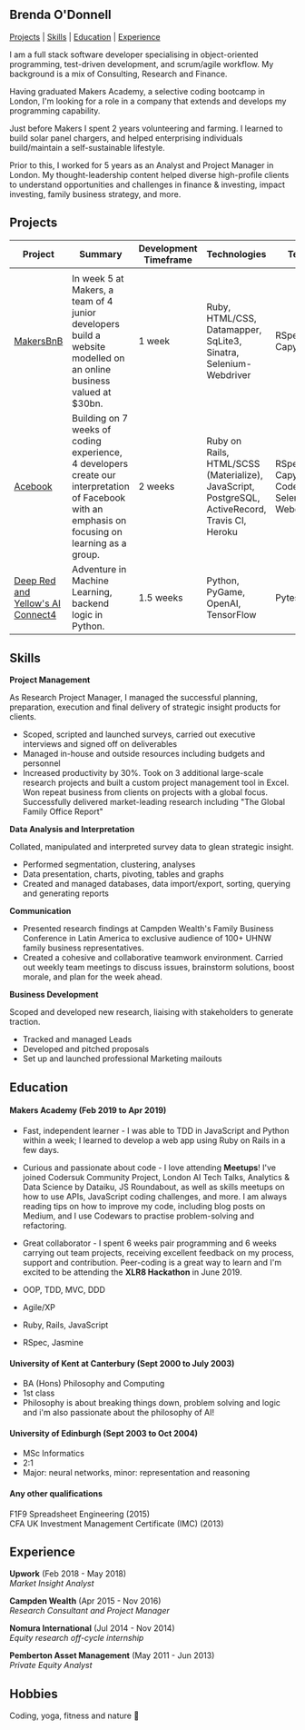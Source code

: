 ## Brenda O'Donnell

[Projects](#projects) | [Skills](#skills) | [Education](#education) | [Experience](#experience) 

I am a full stack software developer specialising in object-oriented programming, test-driven development, and scrum/agile workflow. My background is a mix of Consulting, Research and Finance.

Having graduated Makers Academy, a selective coding bootcamp in London, I'm looking for a role in a company that extends and develops my programming capability. 

Just before Makers I spent 2 years volunteering and farming. I learned to build solar panel chargers, and helped enterprising individuals build/maintain a self-sustainable lifestyle. 

Prior to this, I worked for 5 years as an Analyst and Project Manager in London. My thought-leadership content helped diverse high-profile clients to understand opportunities and challenges in finance & investing, impact investing, family business strategy, and more.

## <a id="projects">Projects</a>

| Project     | Summary                                                                                                                                           | Development Timeframe | Technologies                                                                      | Testing                                                  |
|-------------|---------------------------------------------------------------------------------------------------------------------------------------------------|-----------------------|-----------------------------------------------------------------------------------|----------------------------------------------------------|
|                                                                                                                        |
| <a href="https://github.com/Brendao1/MakersBnB">MakersBnB</a>  | In week 5 at Makers, a team of 4 junior developers build a website modelled on an online business valued at $30bn.                                              | 1 week                | Ruby, HTML/CSS, Datamapper, SqLite3, Sinatra, Selenium-Webdriver                  | RSpec, Capybara                                          |
| <a href="https://github.com/Brendao1/acebook-bcds">Acebook</a>     | Building on 7 weeks of coding experience, 4 developers create our interpretation of Facebook with an emphasis on focusing on learning as a group.  | 2 weeks               | Ruby on Rails, HTML/SCSS (Materialize), JavaScript, PostgreSQL, ActiveRecord, Travis CI, Heroku | RSpec, Capybara, CodeClimate, Selenium-Webdriver |
| <a href="https://github.com/Jimjule/deep_red_yellow_connect4">Deep Red and Yellow's AI Connect4</a>    | Adventure in Machine Learning, backend logic in Python.                                                                     | 1.5 weeks             | Python, PyGame, OpenAI, TensorFlow                                                        | Pytest                                                   |
## <a id="skills">Skills</a>

<b>Project Management</b>

As Research Project Manager, I managed the successful planning, preparation, execution and final delivery of strategic insight products for clients.

- Scoped, scripted and launched surveys, carried out executive interviews and signed off on deliverables
- Managed in-house and outside resources including budgets and personnel
- Increased productivity by 30%. Took on 3 additional large-scale research projects and built a custom project management tool in Excel. Won repeat business from clients on projects with a global focus. Successfully  delivered market-leading research including "The Global Family Office Report"

<b>Data Analysis and Interpretation</b>

Collated, manipulated and interpreted survey data to glean strategic insight.

- Performed segmentation, clustering, analyses
- Data presentation, charts, pivoting, tables and graphs
- Created and managed databases, data import/export, sorting, querying and generating reports

<b>Communication</b>

- Presented research findings at Campden Wealth's Family Business Conference in Latin America to exclusive audience of 100+ UHNW family business representatives.
- Created a cohesive and collaborative teamwork environment. Carried out weekly team meetings to discuss issues, brainstorm solutions, boost morale, and plan for the week ahead.

<b>Business Development</b>

Scoped and developed new research, liaising with stakeholders to generate traction.

- Tracked and managed Leads
- Developed and pitched proposals
- Set up and launched professional Marketing mailouts

## <a id="education">Education</a>

#### Makers Academy (Feb 2019 to Apr 2019)

- Fast, independent learner - I was able to TDD in JavaScript and Python within a week; I learned to develop a web app using Ruby on Rails in a few days. 
- Curious and passionate about code - I love attending **Meetups**! I've joined Codersuk Community Project, London AI Tech Talks, Analytics & Data Science by Dataiku, JS Roundabout, as well as skills meetups on how to use APIs, JavaScript coding challenges, and more. I am always reading tips on how to improve my code, including blog posts on Medium, and I use Codewars to practise problem-solving and refactoring.
- Great collaborator - I spent 6 weeks pair programming and 6 weeks carrying out team projects, receiving excellent feedback on my process, support and contribution. Peer-coding is a great way to learn and I'm excited to be attending the **XLR8 Hackathon** in June 2019.

- OOP, TDD, MVC, DDD
- Agile/XP
- Ruby, Rails, JavaScript
- RSpec, Jasmine

#### University of Kent at Canterbury (Sept 2000 to July 2003)

- BA (Hons) Philosophy and Computing
- 1st class
- Philosophy is about breaking things down, problem solving and logic and i'm also passionate about the philosophy of AI!

#### University of Edinburgh (Sept 2003 to Oct 2004)

- MSc Informatics
- 2:1
- Major: neural networks, minor: representation and reasoning

#### Any other qualifications

F1F9 Spreadsheet Engineering (2015)
<br>CFA UK Investment Management Certificate (IMC) (2013)

## <a id="experience">Experience</a>

**Upwork** (Feb 2018 - May 2018)
<br>*Market Insight Analyst*

**Campden Wealth** (Apr 2015 - Nov 2016)
<br>*Research Consultant and Project Manager* 

**Nomura International** (Jul 2014 - Nov 2014)
<br>*Equity research off-cycle internship*

**Pemberton Asset Management** (May 2011 - Jun 2013)
<br>*Private Equity Analyst* 

## Hobbies

Coding, yoga, fitness and nature :yellow_heart:
